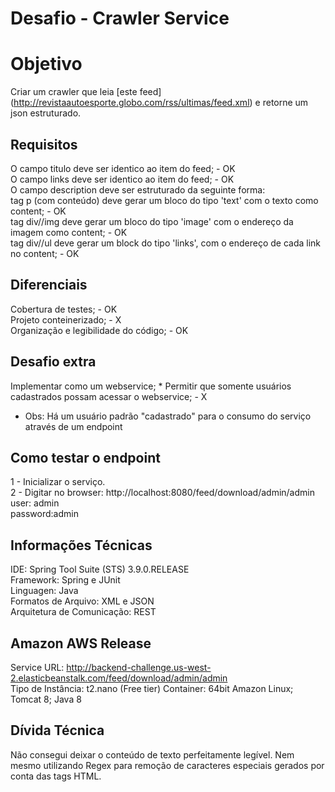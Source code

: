 # Desafio - Crawler Service

# Objetivo

Criar um crawler que leia [este feed] (http://revistaautoesporte.globo.com/rss/ultimas/feed.xml)
e retorne um json estruturado.

## Requisitos
O campo titulo deve ser identico ao item do feed; - OK  
O campo links deve ser identico ao item do feed;  - OK  
O campo description deve ser estruturado da seguinte forma:  
tag p (com conteúdo) deve gerar um bloco do tipo 'text' com o texto como content; - OK  
tag div//img deve gerar um bloco do tipo 'image' com o endereço da imagem como content; - OK  
tag div//ul deve gerar um block do tipo 'links', com o endereço de cada link no content; - OK  

## Diferenciais
Cobertura de testes; - OK  
Projeto conteinerizado;  - X  
Organização e legibilidade do código; - OK  

## Desafio extra
Implementar como um webservice;  * Permitir que somente usuários cadastrados possam acessar o webservice; - X  
* Obs: Há um usuário padrão "cadastrado" para o consumo do serviço através de um endpoint

## Como testar o endpoint
1 - Inicializar o serviço.  
2 - Digitar no browser: http://localhost:8080/feed/download/admin/admin  
user: admin  
password:admin  

## Informações Técnicas
IDE: Spring Tool Suite (STS) 3.9.0.RELEASE  
Framework: Spring e JUnit  
Linguagen: Java  
Formatos de Arquivo: XML e JSON  
Arquitetura de Comunicação: REST  

## Amazon AWS Release
Service URL: http://backend-challenge.us-west-2.elasticbeanstalk.com/feed/download/admin/admin   
Tipo de Instância: t2.nano (Free tier)
Container: 64bit Amazon Linux; Tomcat 8; Java 8  

## Dívida Técnica
Não consegui deixar o conteúdo de texto perfeitamente legível. Nem mesmo utilizando Regex para remoção de caracteres especiais gerados por conta das tags HTML. 

